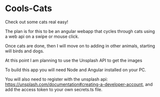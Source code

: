# Cools-Cats
Check out some cats real easy!

The plan is for this to be an angular webapp that cycles through cats using a web api on a swipe or mouse click.

Once cats are done, then I will move on to adding in other animals, starting will birds and dogs.

At this point I am planning to use the Unsplash API to get the images

To build this app you will need Node and Angular installed on your PC.

You will also need to register with the unsplash api: https://unsplash.com/documentation#creating-a-developer-account, and add the access token to your own secrets.ts file.
